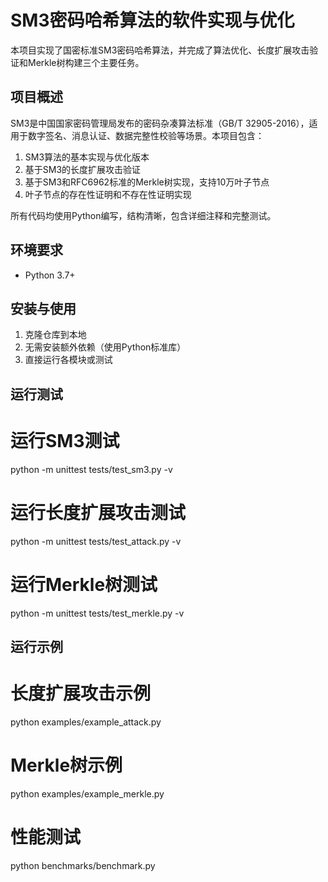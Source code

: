 # SM3密码哈希算法的软件实现与优化

本项目实现了国密标准SM3密码哈希算法，并完成了算法优化、长度扩展攻击验证和Merkle树构建三个主要任务。

## 项目概述

SM3是中国国家密码管理局发布的密码杂凑算法标准（GB/T 32905-2016），适用于数字签名、消息认证、数据完整性校验等场景。本项目包含：

1. SM3算法的基本实现与优化版本
2. 基于SM3的长度扩展攻击验证
3. 基于SM3和RFC6962标准的Merkle树实现，支持10万叶子节点
4. 叶子节点的存在性证明和不存在性证明实现

所有代码均使用Python编写，结构清晰，包含详细注释和完整测试。

## 环境要求

- Python 3.7+

## 安装与使用

1. 克隆仓库到本地
2. 无需安装额外依赖（使用Python标准库）
3. 直接运行各模块或测试

## 运行测试
# 运行SM3测试
python -m unittest tests/test_sm3.py -v

# 运行长度扩展攻击测试
python -m unittest tests/test_attack.py -v

# 运行Merkle树测试
python -m unittest tests/test_merkle.py -v
## 运行示例
# 长度扩展攻击示例
python examples/example_attack.py

# Merkle树示例
python examples/example_merkle.py

# 性能测试
python benchmarks/benchmark.py

